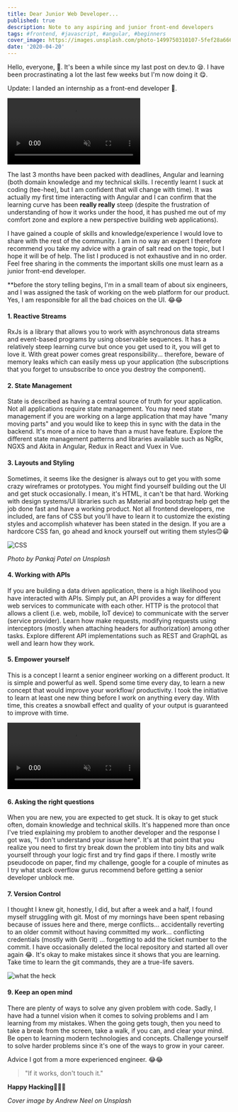 ```yaml
---
title: Dear Junior Web Developer...
published: true
description: Note to any aspiring and junior front-end developers
tags: #frontend, #javascript, #angular, #beginners
cover_image: https://images.unsplash.com/photo-1499750310107-5fef28a66643?ixlib=rb-1.2.1&ixid=eyJhcHBfaWQiOjEyMDd9&auto=format&fit=crop&w=1350&q=80
date: '2020-04-20'
---
```


Hello, everyone, 👋. It's been a while since my last post on dev.to 😪. I have been procrastinating a lot the last few weeks but I'm now doing it 😋.

Update: I landed an internship as a front-end developer 🥳.

<video autoplay loop muted playsinline src="/assets/celebrate.mp4" type="video/mp4" alt="celebrate"></video>

The last 3 months have been packed with deadlines, Angular and learning (both domain knowledge and my technical skills. I recently learnt I suck at coding (tee-hee), but I am confident that will change with time). It was actually my first time interacting with Angular and I can confirm that the learning curve has been **really really** steep (despite the frustration of understanding of how it works under the hood, it has pushed me out of my comfort zone and explore a new perspective building web applications).

I have gained a couple of skills and knowledge/experience I would love to share with the rest of the community. I am in no way an expert I therefore recommend you take my advice with a grain of salt read on the topic, but I hope it will be of help. The list I produced is not exhaustive and in no order. Feel free sharing in the comments the important skills one must learn as a junior front-end developer.

\*\*before the story telling begins, I'm in a small team of about six engineers, and I was assigned the task of working on the web platform for our product. Yes, I am responsible for all the bad choices on the UI. 😂😂

#### 1. Reactive Streams

RxJs is a library that allows you to work with asynchronous data streams and event-based programs by using observable sequences. It has a relatively steep learning curve but once you get used to it, you will get to love it. With great power comes great responsibility... therefore, beware of memory leaks which can easily mess up your application (the subscriptions that you forget to unsubscribe to once you destroy the component).

#### 2. State Management

State is described as having a central source of truth for your application. Not all applications require state management. You may need state management if you are working on a large application that may have "many moving parts" and you would like to keep this in sync with the data in the backend. It's more of a nice to have than a must have feature. Explore the different state management patterns and libraries available such as NgRx, NGXS and Akita in Angular, Redux in React and Vuex in Vue.

#### 3. Layouts and Styling

Sometimes, it seems like the designer is always out to get you with some crazy wireframes or prototypes. You might find yourself building out the UI and get stuck occasionally. I mean, it's HTML, it can't be that hard. Working with design systems/UI libraries such as Material and bootstrap help get the job done fast and have a working product. Not all frontend developers, me included, are fans of CSS but you'll have to learn it to customize the existing styles and accomplish whatever has been stated in the design. If you are a hardcore CSS fan, go ahead and knock yourself out writing them styles🙃😁

![CSS](/assets/css-snippet.jpg)

_Photo by Pankaj Patel on Unsplash_

#### 4. Working with APIs

If you are building a data driven application, there is a high likelihood you have interacted with APIs. Simply put, an API provides a way for different web services to communicate with each other. HTTP is the protocol that allows a client (i.e. web, mobile, IoT device) to communicate with the server (service provider). Learn how make requests, modifying requests using interceptors (mostly when attaching headers for authorization) among other tasks. Explore different API implementations such as REST and GraphQL as well and learn how they work.

#### 5. Empower yourself

This is a concept I learnt a senior engineer working on a different product. It is simple and powerful as well. Spend some time every day, to learn a new concept that would improve your workflow/ productivity. I took the initiative to learn at least one new thing before I work on anything every day. With time, this creates a snowball effect and quality of your output is guaranteed to improve with time.

<video autoplay loop muted playsinline src="/assets/ant-workout.mp4" type="video/mp4" alt="ant-workout"></video>

#### 6. Asking the right questions

When you are new, you are expected to get stuck. It is okay to get stuck often, domain knowledge and technical skills. It's happened more than once I've tried explaining my problem to another developer and the response I got was, "I don't understand your issue here". It's at that point that you realize you need to first try break down the problem into tiny bits and walk yourself through your logic first and try find gaps if there. I mostly write pseudocode on paper, find my challenge, google for a couple of minutes as I try what stack overflow gurus recommend before getting a senior developer unblock me.

#### 7. Version Control

I thought I knew git, honestly, I did, but after a week and a half, I found myself struggling with git. Most of my mornings have been spent rebasing because of issues here and there, merge conflicts... accidentally reverting to an older commit without having committed my work... conflicting credentials (mostly with Gerrit) ... forgetting to add the ticket number to the commit. I have occasionally deleted the local repository and started all over again 😂. It's okay to make mistakes since it shows that you are learning. Take time to learn the git commands, they are a true-life savers.

![what the heck](/assets/wtf-git.gif)

#### 9. Keep an open mind

There are plenty of ways to solve any given problem with code. Sadly, I have had a tunnel vision when it comes to solving problems and I am learning from my mistakes. When the going gets tough, then you need to take a break from the screen, take a walk, if you can, and clear your mind. Be open to learning modern technologies and concepts. Challenge yourself to solve harder problems since it's one of the ways to grow in your career.

Advice I got from a more experienced engineer. 😂😂

> "If it works, don't touch it."

**Happy Hacking**🥳🎉🍾

_Cover image by Andrew Neel on Unsplash_
